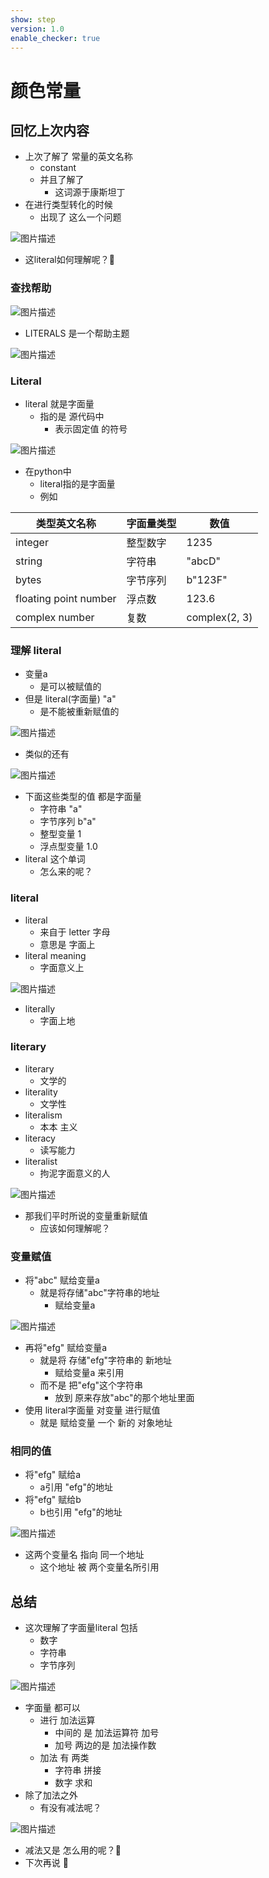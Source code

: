 ```yaml
---
show: step
version: 1.0
enable_checker: true
---
```


# 颜色常量

## 回忆上次内容

- 上次了解了 常量的英文名称
	- constant
	- 并且了解了 
		- 这词源于康斯坦丁
- 在进行类型转化的时候
	- 出现了 这么一个问题

![图片描述](https://doc.shiyanlou.com/courses/uid1190679-20230801-1690864086720)

- 这literal如何理解呢？🤔

### 查找帮助

![图片描述](https://doc.shiyanlou.com/courses/uid1190679-20230820-1692542558508)

- LITERALS 是一个帮助主题

![图片描述](https://doc.shiyanlou.com/courses/uid1190679-20230820-1692542595723)

### Literal

- literal 就是字面量
	- 指的是 源代码中 
		- 表示固定值 的符号

![图片描述](https://doc.shiyanlou.com/courses/uid1190679-20230823-1692794676850)

- 在python中
	- literal指的是字面量
	- 例如

| 类型英文名称 | 字面量类型 | 数值 |
| --- | --- | --- |
|integer | 整型数字 | 1235 |
| string | 字符串 | "abcD" |
| bytes |  字节序列 | b"123F" |
| floating point number  |  浮点数 | 123.6 |
| complex number | 复数 |complex(2, 3) |

### 理解 literal

- 变量a
	- 是可以被赋值的
- 但是 literal(字面量) "a" 
	- 是不能被重新赋值的

![图片描述](https://doc.shiyanlou.com/courses/uid1190679-20230821-1692626328883)

- 类似的还有

![图片描述](https://doc.shiyanlou.com/courses/uid1190679-20230821-1692626433478)

- 下面这些类型的值 都是字面量
  - 字符串 "a"
  - 字节序列 b"a"
  - 整型变量 1
  - 浮点型变量 1.0
- literal 这个单词 
	- 怎么来的呢？

### literal

- literal 
	- 来自于 letter 字母
	- 意思是 字面上 
- literal meaning
	- 字面意义上

![图片描述](https://doc.shiyanlou.com/courses/uid1190679-20230801-1690864846004)

- literally
	- 字面上地

### literary

- literary
	- 文学的
- literality
	- 文学性
-  literalism 
	- 本本 主义
- literacy
	- 读写能力
- literalist
	- 拘泥字面意义的人

![图片描述](https://doc.shiyanlou.com/courses/uid1190679-20230801-1690876177218)

- 那我们平时所说的变量重新赋值
	- 应该如何理解呢？

### 变量赋值

- 将"abc" 赋给变量a
	- 就是将存储"abc"字符串的地址 
		- 赋给变量a

![图片描述](https://doc.shiyanlou.com/courses/uid1190679-20230801-1690864474499)

- 再将"efg" 赋给变量a
	- 就是将 存储"efg"字符串的 新地址
		- 赋给变量a 来引用
	- 而不是 把"efg"这个字符串
		- 放到 原来存放"abc"的那个地址里面
- 使用 literal字面量 对变量 进行赋值
	- 就是 赋给变量 一个 新的 对象地址

### 相同的值

- 将"efg" 赋给a
	- a引用 "efg"的地址
- 将"efg" 赋给b
	- b也引用 "efg"的地址

![图片描述](https://doc.shiyanlou.com/courses/uid1190679-20230801-1690876216519)

- 这两个变量名 指向 同一个地址
	- 这个地址 被 两个变量名所引用

## 总结

- 这次理解了字面量literal 包括
  - 数字
  - 字符串
  - 字节序列

![图片描述](https://doc.shiyanlou.com/courses/uid1190679-20230821-1692626968751)

- 字面量 都可以
	- 进行 加法运算
	    - 中间的 是 加法运算符 加号
	    - 加号 两边的是 加法操作数
	- 加法 有 两类
	  - 字符串 拼接
	  - 数字 求和
- 除了加法之外
	- 有没有减法呢？

![图片描述](https://doc.shiyanlou.com/courses/uid1190679-20230823-1692758541752)

- 减法又是 怎么用的呢？🤔
- 下次再说 👋


